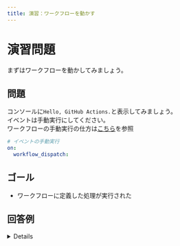 ```yaml
---
title: 演習：ワークフローを動かす
---
```


# 演習問題

まずはワークフローを動かしてみましょう。  

## 問題

コンソールに`Hello, GitHub Actions.`と表示してみましょう。  
イベントは手動実行にしてください。  
ワークフローの手動実行の仕方は[こちら](../how-to-use/manually-run-the-workflow.md)を参照
```yaml
# イベントの手動実行
on:
  workflow_dispatch:
```

## ゴール

* ワークフローに定義した処理が実行された

## 回答例

<details>

```yaml
name: 演習1

on:
  workflow_dispatch:

jobs:
  exercise-1:
    runs-on: ubuntu-latest
    steps:
      - run: echo "Hello, GitHub Actions."

```

</details>
